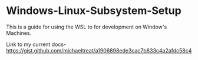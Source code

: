 # Windows-Linux-Subsystem-Setup
This is a guide for using the WSL to for development on Window's Machines.


Link to my current docs- https://gist.github.com/michaeltreat/a1906898ede3cac7b833c4a2afdc58c4
